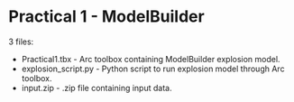 # Practical 1 - ModelBuilder

3 files:
- Practical1.tbx - Arc toolbox containing ModelBuilder explosion model.
- explosion_script.py - Python script to run explosion model through Arc toolbox.
- input.zip - .zip file containing input data.
